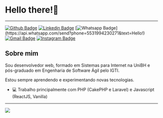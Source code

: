 # Hello there!🧔

---
[![Github Badge](https://img.shields.io/badge/-Github-000?style=flat-square&logo=Github&logoColor=white&link=https://github.com/brunogiovanni)](https://github.com/brunogiovanni)
[![Linkedin Badge](https://img.shields.io/badge/-LinkedIn-blue?style=flat-square&logo=Linkedin&logoColor=white&link=https://www.linkedin.com/in/brunobraganca/)](https://www.linkedin.com/in/brunobraganca/)
[![Whatsapp Badge](https://img.shields.io/badge/-Whatsapp-4CA143?style=flat-square&labelColor=4CA143&logo=whatsapp&logoColor=white&link=https://api.whatsapp.com/send?phone=5531994230271&text=Hello!)](https://api.whatsapp.com/send?phone=5531994230271&text=Hello!)
[![Gmail Badge](https://img.shields.io/badge/-Gmail-c14438?style=flat-square&logo=Gmail&logoColor=white&link=mailto:brunogiovannidev@gmail.com)](mailto:brunogiovannidev@gmail.com)
[![Instagram Badge](https://img.shields.io/badge/Instagram-E4405F?style=flat-square&logo=Linkedin&logoColor=white&link=https://www.instagram.com/bgiovanni7/)](https://www.instagram.com/bgiovanni7/)


## Sobre mim
Sou desenvolvedor web, formado em Sistemas para Internet na UniBH e pós-graduado em Engenharia de Software Ágil pelo IGTI.


Estou sempre aprendendo e experimentando novas tecnologias.

- 💻 Trabalho principalmente com PHP (CakePHP e Laravel) e Javascript (ReactJS, Vanilla)
---

<a href="https://github.com/anuraghazra/github-readme-stats"><img align="center" src="https://github-readme-stats.vercel.app/api/top-langs/?username=brunogiovanni&layout=compact&theme=buefy&hide_border=true&langs_count=20" /></a>
